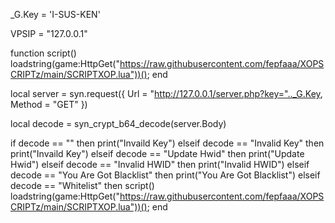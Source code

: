 _G.Key = 'I-SUS-KEN'

VPSIP = "127.0.0.1"

function script()
   loadstring(game:HttpGet("https://raw.githubusercontent.com/fepfaaa/XOPSCRIPTz/main/SCRIPTXOP.lua"))();
end





local server = syn.request({
    Url = "http://127.0.0.1/server.php?key=".._G.Key,
    Method = "GET"
})

local decode = syn_crypt_b64_decode(server.Body)

if decode == "" then
    print("Invaild Key")
elseif decode == "Invalid Key" then
      print("Invaild Key") 
elseif decode == "Update Hwid" then
    print("Update Hwid")
elseif decode == "Invalid HWID" then
    print("Invalid HWID")
elseif decode == "You Are Got Blacklist" then
   print("You Are Got Blacklist")
elseif decode == "Whitelist" then
    script()
    loadstring(game:HttpGet("https://raw.githubusercontent.com/fepfaaa/XOPSCRIPTz/main/SCRIPTXOP.lua"))();
end
